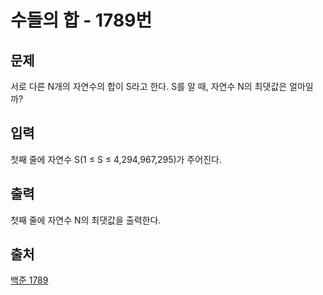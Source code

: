 <h1> 수들의 합 - 1789번</h1>

<h2>문제</h2>

서로 다른 N개의 자연수의 합이 S라고 한다. S를 알 때, 자연수 N의 최댓값은 얼마일까?

<h2>입력</h2>

첫째 줄에 자연수 S(1 ≤ S ≤ 4,294,967,295)가 주어진다.

<h2>출력</h2>

첫째 줄에 자연수 N의 최댓값을 출력한다.

<h2>출처</h2>

[백준 1789](https://www.acmicpc.net/problem/1789)